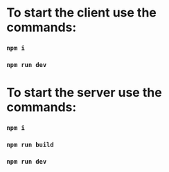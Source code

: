 # To start the client use the commands:

### `npm i`
### `npm run dev`


# To start the server use the commands:

### `npm i`
### `npm run build`
### `npm run dev`
